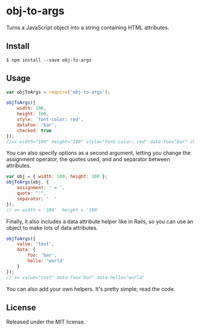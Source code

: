 # obj-to-args

Turns a JavaScript object into a string containing HTML attributes.


## Install

```
$ npm install --save obj-to-args
```


## Usage

```js
var objToArgs = require('obj-to-args');

objToArgs({
	width: 100,
	height: 100,
	style: 'font-color: red',
	dataFoo: 'bar',
	checked: true
});
//=> width="100" height="100" style="font-color: red" data-foo="bar" checked
```

You can also specify options as a second argument, letting you change the
assignment operator, the quotes used, and and separator between attributes.

```js
var obj = { width: 100, height: 100 };
objToArgs(obj, {
	assignment: ' = ',
	quote: "'",
	separator: '  '
});
// => width = '100'  height = '100'
```

Finally, it also includes a data attribute helper like in Rails, so you can use
an object to make lots of data attributes.

```js
objToArgs({
	value: 'test',
	data: {
		foo: 'bar',
		hello: 'world'
	}
});
// => value="test" data-foo="bar" data-hello="world"
```

You can also add your own helpers. It's pretty simple; read the code.


## License

Released under the MIT license.
